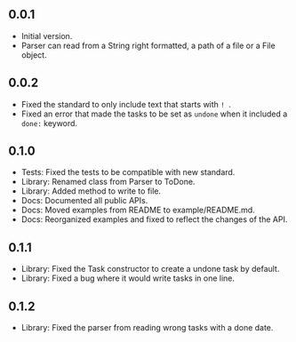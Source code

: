 ## 0.0.1

- Initial version.
- Parser can read from a String right formatted, a path of a file or a File object.

## 0.0.2
- Fixed the standard to only include text that starts with `! `.
- Fixed an error that made the tasks to be set as `undone` when it included a `done:` keyword.

## 0.1.0
- Tests: Fixed the tests to be compatible with new standard.
- Library: Renamed class from Parser to ToDone.
- Library: Added method to write to file.
- Docs: Documented all public APIs.
- Docs: Moved examples from README to example/README.md.
- Docs: Reorganized examples and fixed to reflect the changes of the API.

## 0.1.1
- Library: Fixed the Task constructor to create a undone task by default.
- Library: Fixed a bug where it would write tasks in one line.

## 0.1.2
- Library: Fixed the parser from reading wrong tasks with a done date.